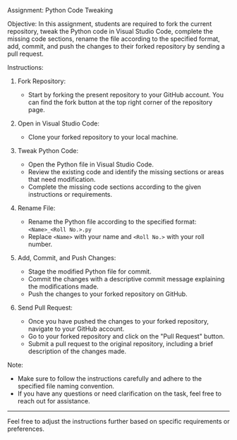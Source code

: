 
Assignment: Python Code Tweaking

Objective:
In this assignment, students are required to fork the current repository, tweak the Python code in Visual Studio Code, complete the missing code sections, rename the file according to the specified format, add, commit, and push the changes to their forked repository by sending a pull request.

Instructions:

1. Fork Repository: 
   - Start by forking the present repository to your GitHub account. You can find the fork button at the top right corner of the repository page.

2. Open in Visual Studio Code:
   - Clone your forked repository to your local machine.
 

3. Tweak Python Code:
   - Open the Python file in Visual Studio Code.
   - Review the existing code and identify the missing sections or areas that need modification.
   - Complete the missing code sections according to the given instructions or requirements.

4. Rename File:
   - Rename the Python file according to the specified format: `<Name>_<Roll No.>.py`
   - Replace `<Name>` with your name and `<Roll No.>` with your roll number.

5. Add, Commit, and Push Changes:
   - Stage the modified Python file for commit.
   - Commit the changes with a descriptive commit message explaining the modifications made.
   - Push the changes to your forked repository on GitHub.

6. Send Pull Request:
   - Once you have pushed the changes to your forked repository, navigate to your GitHub account.
   - Go to your forked repository and click on the "Pull Request" button.
   - Submit a pull request to the original repository, including a brief description of the changes made.

Note: 
- Make sure to follow the instructions carefully and adhere to the specified file naming convention.
- If you have any questions or need clarification on the task, feel free to reach out for assistance.

---

Feel free to adjust the instructions further based on specific requirements or preferences.
